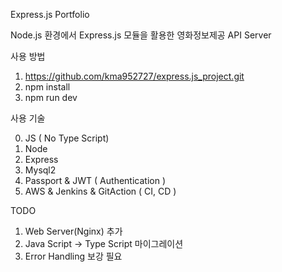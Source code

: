 Express.js Portfolio

Node.js 환경에서 Express.js 모듈을 활용한 영화정보제공 API Server

사용 방법

1. https://github.com/kma952727/express.js_project.git
2. npm install
3. npm run dev

사용 기술

0. JS ( No Type Script)
1. Node
2. Express
3. Mysql2
4. Passport & JWT ( Authentication )
6. AWS & Jenkins & GitAction ( CI, CD )

TODO

1. Web Server(Nginx) 추가
2. Java Script -> Type Script 마이그레이션
3. Error Handling 보강 필요